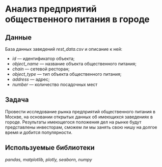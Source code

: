 # Анализ предприятий общественного питания в городе


## Данные

База данных заведений *rest_data.csv* и описание к ней:

* *id* — идентификатор объекта;
* *object_name* — название объекта общественного питания;
* *chain* — сетевой ресторан;
* *object_type* — тип объекта общественного питания;
* *address* — адрес;
* *number* — количество посадочных мест

## Задача
Провести исследование рынка предприятий общественного питания в Москве, на основании открытых данных об имеющихся заведениях в городе. 
Результаты имеющегося положения дел на рынке будут представлены инвесторам, сможем ли мы занять свою нишу на долгое время и добится популярности.

## Используемые библиотеки
*pandas, matplotlib, plotly, seaborn, numpy*

